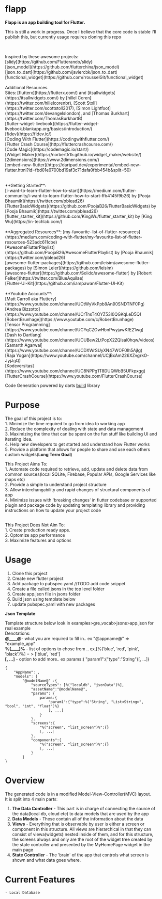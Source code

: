# flapp


**Flapp is an app building tool for Flutter.**

 This is still a work in progress. Once I believe that the core code is stable I'll publish this, but currently usage requires cloning this repo

<br/> 

<br />
 Inspired by these awesome projects:<br />
    [slidy](https://github.com/Flutterando/slidy)<br/>
    [json_model](https://github.com/flutterchina/json_model)<br/>
    [json_to_dart](https://github.com/javiercbk/json_to_dart)<br/>
    [functional_widget](https://github.com/rrousselGit/functional_widget)<br/>
<br />
Additional Resources
<br/>
    Sites:
        [flutterx](https://flutterx.com/) and [itsallwidgets](https://itsallwidgets.com/) by [hillel Coren](https://twitter.com/hillelcorenbr), [Scott Stoll](https://twitter.com/scottstoll2017),  [Simon Lightfoot](https://twitter.com/devangelslondon), and  [Thomas Burkhart](https://twitter.com/ThomasBurkhartB)<br/>
        [flutter-widget-livebook](https://flutter-widget-livebook.blankapp.org/basics/introduction/)<br/>
        [fidev](https://fidev.io/)<br/>
        [Coding With Flutter](https://codingwithflutter.com/)<br/>
        [Flutter Crash Course](http://fluttercrashcourse.com/)<br/>
        [Code Magic](https://codemagic.io/start/)<br/>
        [Widget Maker](https://norbert515.github.io/widget_maker/website/)<br/>
        [2dimensions](https://www.2dimensions.com/)<br/>
        [embed-new-flutter](https://dartpad.dev/experimental/embed-new-flutter.html?id=fbd01e9700bd19af3c71dafa0fbb454b&split=50)<br/>
        <br/><br/>
    **Getting Started**:<br/>
        [i-want-to-learn-flutter-how-to-start](https://medium.com/flutter-community/i-want-to-learn-flutter-how-to-start-ffb4145f9b26) by [Pooja Bhaumik](https://twitter.com/pblead26)<br/>
        [FlutterBasicWidgets](https://github.com/PoojaB26/FlutterBasicWidgets) by [Pooja Bhaumik](https://twitter.com/pblead26)<br/>
        [flutter_starter_kit](https://github.com/KingWu/flutter_starter_kit) by [King Wu](https://in-techlab.com/)<br/>
<br/>
    **Aggregated Resources**:
        [my-favourite-list-of-flutter-resources](https://medium.com/coding-with-flutter/my-favourite-list-of-flutter-resources-523adc611cbe)<br/>
        [AwesomeFlutterPlaylist](https://github.com/PoojaB26/AwesomeFlutterPlaylist) by [Pooja Bhaumik](https://twitter.com/pblead26)<br/>
        [awesome-flutter-packages](https://github.com/leisim/awesome-flutter-packages) by [Simon Leier](https://github.com/leisim)<br/>
        [awesome-flutter](https://github.com/Solido/awesome-flutter) by [Robert Felker](https://twitter.com/BlueAquilae)<br/>
        [Flutter-UI-Kit](https://github.com/iampawan/Flutter-UI-Kit)<br/>
<br/>
**Youtube Accounts**:
<br/>
[Matt Carroll aka Fluttery](https://www.youtube.com/channel/UCtWyVkPpb8An90SNDTNF0Pg)<br/>
[Andrea Bizzotto](https://www.youtube.com/channel/UCrTnsT4OYZ53l0QGKqLeD5Q)<br/>
[RobertBrunhage](https://www.youtube.com/c/RobertBrunhage)<br/>
[Tensor Programming](https://www.youtube.com/channel/UCYqCZOwHbnPwyjawKfE21wg)<br/>
[Dash to Dartlang](https://www.youtube.com/channel/UCUBew2LtPopX2ZQlsal0hqw/videos)<br/>
[Samarth Agarwal](https://www.youtube.com/channel/UCDXWrSUyXN47WOF0Ih5AjIg)<br/>
[Raja Yogan](https://www.youtube.com/channel/UCjBxAm226XZvgrkO-JyjJgQ)<br/>
[Kodeversitas](https://www.youtube.com/channel/UC8NPPg1T8DUQWbB5UFkpxgg)<br/>
[FlutterCrashCourse](https://www.youtube.com/FlutterCrashCourse)<br/>
  
Code Generation powered by darts [build](https://github.com/dart-lang/build) library


# Purpose 

The goal of this project is to:<br />
    1. Minimize the time required to go from idea to working app<br />
    2. Reduce the complexity of dealing with state and data management<br />
    3. Maximizing the time that can be spent on the fun stuff like building UI and iterating idea.<br />
    4. Help new developers to get started and understand how Flutter works<br />
    5. Provide a platform that allows for people to share and use each others custom widgets(**Long Term Goal**)<br />

This Project Aims To:<br/>
    1. Automate code required to retrieve, add, update and delete data from common sources(local SQLite, Firebase, Popular APIs, Google Services like maps etc)<br />
    2. Provide a simple to understand project structure<br />
    3. Allow interchangability and rapid changes of structural components of app <br />
    4. Minimize issues with 'breaking changes' in flutter codebase or supported plugin and package code by updating templating library and providing instructions on how to update your project code<br />

<br />
This Project Does Not Aim To:<br/>
    1. Create production ready apps.<br />
    2. Optomize app performance<br />
    3. Maximize features and options<br />


# Usage

1. Clone this project <br />
2. Create new flutter project<br />
3. Add package to pubspec.yaml //TODO add code snippet<br />
4. Create a file called jsons in the top level folder<br />
5. Create app.json file in jsons folder<br />
6. Build json using template below<br />
7. update pubspec.yaml with new packages<br />

**Json Template**

Template structure below
look in examples>gre_vocab>jsons>app.json for real example<br/>
Denotations:<br/>
**@____@**- what you are required to fill in..
    ex "@appname@" => "example_app"<br />
**%(____)%** - list of options to chose from ..
    ex.[%('blue', 'red', 'pink', 'black')%] = > ['blue', 'red']<br />
**[, ...]** - option to add more..
    ex params:{ "param1":{"type":"String"}[, ...]}<br />



```
{
    "AppName": ,
    "models": {
        "@modelName@" :{
            "sourceTypes": [%("localdb", "jsonData")%],
            "assetName":"@modelName@",
            "params": {
                params:{ 
                    "param1":{"type":%("String", "List<String>", "bool", "int", "float")%}
                    [, ...]
                } 
            },
            "screens":{
                "%("screen", "list_screen")%":{}
                [, ...]
            },
            "components":{
                "%("screen", "list_screen")%":{}
                [, ...]
            }
        }
}
```

# Overview
The generated code is in a modified Model-View-Controller(MVC) layout. <br/>
It is split into 4 main parts:<br/>

1. **The Data Controller** - This part is in charge of connecting the source of the data(local db, cloud etc) to data models that are used by the app<br />
2. **Data Models** - These contain all of the information about the data<br />
3. **Views** - Everything that is observable by user is either a screen or component in this structure. All views are hierarchical in that they can consist of viewa(widgets) nested inside of them, and for this structure, the screens always and only are the root of the widget tree created by the state controller and presented by the MyHomePage widget in the main page<br />
4. **State Controller** - The 'brain' of the app that controls what screen is shown and what data goes where.<br />


# Current Features
    - Local Database




